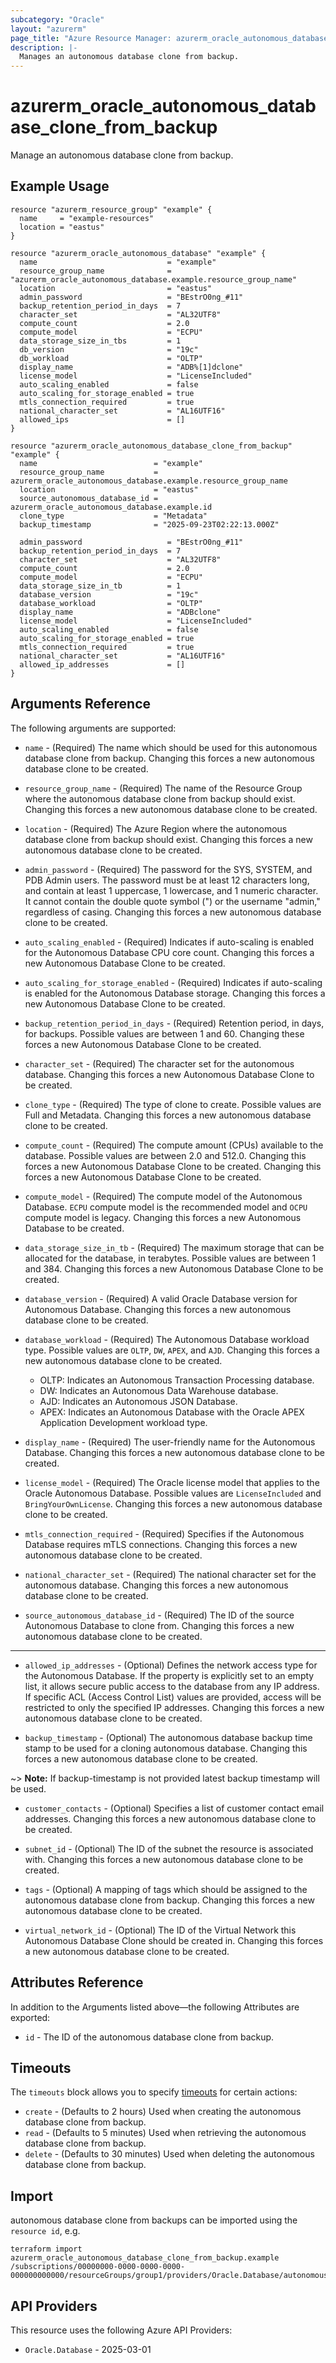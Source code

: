 ```yaml
---
subcategory: "Oracle"
layout: "azurerm"
page_title: "Azure Resource Manager: azurerm_oracle_autonomous_database_clone_from_backup"
description: |-
  Manages an autonomous database clone from backup.
---
```


# azurerm_oracle_autonomous_database_clone_from_backup

Manage an autonomous database clone from backup.

## Example Usage

```hcl
resource "azurerm_resource_group" "example" {
  name     = "example-resources"
  location = "eastus"
}

resource "azurerm_oracle_autonomous_database" "example" {
  name                             = "example"
  resource_group_name              = "azurerm_oracle_autonomous_database.example.resource_group_name"
  location                         = "eastus"
  admin_password                   = "BEstrO0ng_#11"
  backup_retention_period_in_days  = 7
  character_set                    = "AL32UTF8"
  compute_count                    = 2.0
  compute_model                    = "ECPU"
  data_storage_size_in_tbs         = 1
  db_version                       = "19c"
  db_workload                      = "OLTP"
  display_name                     = "ADB%[1]dclone"
  license_model                    = "LicenseIncluded"
  auto_scaling_enabled             = false
  auto_scaling_for_storage_enabled = true
  mtls_connection_required         = true
  national_character_set           = "AL16UTF16"
  allowed_ips                      = []
}

resource "azurerm_oracle_autonomous_database_clone_from_backup" "example" {
  name                          = "example"
  resource_group_name           = azurerm_oracle_autonomous_database.example.resource_group_name
  location                      = "eastus"
  source_autonomous_database_id = azurerm_oracle_autonomous_database.example.id
  clone_type                    = "Metadata"
  backup_timestamp              = "2025-09-23T02:22:13.000Z"

  admin_password                   = "BEstrO0ng_#11"
  backup_retention_period_in_days  = 7
  character_set                    = "AL32UTF8"
  compute_count                    = 2.0
  compute_model                    = "ECPU"
  data_storage_size_in_tb          = 1
  database_version                 = "19c"
  database_workload                = "OLTP"
  display_name                     = "ADBclone"
  license_model                    = "LicenseIncluded"
  auto_scaling_enabled             = false
  auto_scaling_for_storage_enabled = true
  mtls_connection_required         = true
  national_character_set           = "AL16UTF16"
  allowed_ip_addresses             = []
}
```

## Arguments Reference

The following arguments are supported:

* `name` - (Required) The name which should be used for this autonomous database clone from backup. Changing this forces a new autonomous database clone  to be created.

* `resource_group_name` - (Required) The name of the Resource Group where the autonomous database clone from backup should exist. Changing this forces a new autonomous database clone  to be created.

* `location` - (Required) The Azure Region where the autonomous database clone from backup should exist. Changing this forces a new autonomous database clone  to be created.

* `admin_password` - (Required) The password for the SYS, SYSTEM, and PDB Admin users. The password must be at least 12 characters long, and contain at least 1 uppercase, 1 lowercase, and 1 numeric character. It cannot contain the double quote symbol (") or the username "admin," regardless of casing.  Changing this forces a new autonomous database clone  to be created.

* `auto_scaling_enabled` - (Required) Indicates if auto-scaling is enabled for the Autonomous Database CPU core count. Changing this forces a new Autonomous Database Clone to be created.

* `auto_scaling_for_storage_enabled` - (Required) Indicates if auto-scaling is enabled for the Autonomous Database storage. Changing this forces a new Autonomous Database Clone to be created.

* `backup_retention_period_in_days` - (Required) Retention period, in days, for backups. Possible values are between 1 and 60. Changing these forces a new Autonomous Database Clone to be created.

* `character_set` - (Required) The character set for the autonomous database. Changing this forces a new Autonomous Database Clone to be created.

* `clone_type` - (Required) The type of clone to create. Possible values are Full and Metadata. Changing this forces a new autonomous database clone  to be created.

* `compute_count` - (Required) The compute amount (CPUs) available to the database. Possible values are between 2.0 and 512.0. Changing this forces a new Autonomous Database Clone to be created. Changing this forces a new Autonomous Database Clone to be created.

* `compute_model` - (Required) The compute model of the Autonomous Database. `ECPU` compute model is the recommended model and `OCPU` compute model is legacy. Changing this forces a new Autonomous Database to be created.

* `data_storage_size_in_tb` - (Required) The maximum storage that can be allocated for the database, in terabytes. Possible values are between 1 and 384. Changing this forces a new Autonomous Database Clone to be created.

* `database_version` - (Required) A valid Oracle Database version for Autonomous Database. Changing this forces a new autonomous database clone  to be created.

* `database_workload` - (Required) The Autonomous Database workload type. Possible values are `OLTP`, `DW`, `APEX`, and `AJD`. Changing this forces a new autonomous database clone  to be created.

    * OLTP: Indicates an Autonomous Transaction Processing database. 
    * DW: Indicates an Autonomous Data Warehouse database. 
    * AJD: Indicates an Autonomous JSON Database. 
    * APEX: Indicates an Autonomous Database with the Oracle APEX Application Development workload type.

* `display_name` - (Required) The user-friendly name for the Autonomous Database. Changing this forces a new autonomous database clone  to be created.

* `license_model` - (Required) The Oracle license model that applies to the Oracle Autonomous Database. Possible values are `LicenseIncluded` and `BringYourOwnLicense`. Changing this forces a new autonomous database clone  to be created.

* `mtls_connection_required` - (Required) Specifies if the Autonomous Database requires mTLS connections. Changing this forces a new autonomous database clone  to be created.

* `national_character_set` - (Required) The national character set for the autonomous database. Changing this forces a new autonomous database clone  to be created.

* `source_autonomous_database_id` - (Required) The ID of the source Autonomous Database to clone from. Changing this forces a new autonomous database clone  to be created.

---

* `allowed_ip_addresses` - (Optional) Defines the network access type for the Autonomous Database. If the property is explicitly set to an empty list, it allows secure public access to the database from any IP address. If specific ACL (Access Control List) values are provided, access will be restricted to only the specified IP addresses. Changing this forces a new autonomous database clone  to be created.

* `backup_timestamp` - (Optional) The autonomous database backup time stamp to be used for a cloning autonomous database. Changing this forces a new autonomous database clone  to be created.

~> **Note:** If backup-timestamp is not provided latest backup timestamp will be used.

* `customer_contacts` - (Optional) Specifies a list of customer contact email addresses. Changing this forces a new autonomous database clone  to be created.

* `subnet_id` - (Optional) The ID of the subnet the resource is associated with. Changing this forces a new autonomous database clone  to be created.

* `tags` - (Optional) A mapping of tags which should be assigned to the autonomous database clone from backup. Changing this forces a new autonomous database clone  to be created.

* `virtual_network_id` - (Optional) The ID of the Virtual Network this Autonomous Database Clone should be created in. Changing this forces a new autonomous database clone  to be created.

## Attributes Reference

In addition to the Arguments listed above—the following Attributes are exported: 

* `id` - The ID of the autonomous database clone from backup.

## Timeouts

The `timeouts` block allows you to specify [timeouts](https://developer.hashicorp.com/terraform/language/resources/configure#define-operation-timeouts) for certain actions:

* `create` - (Defaults to 2 hours) Used when creating the autonomous database clone from backup.
* `read` - (Defaults to 5 minutes) Used when retrieving the autonomous database clone from backup.
* `delete` - (Defaults to 30 minutes) Used when deleting the autonomous database clone from backup.

## Import

autonomous database clone from backups can be imported using the `resource id`, e.g.

```shell
terraform import azurerm_oracle_autonomous_database_clone_from_backup.example /subscriptions/00000000-0000-0000-0000-000000000000/resourceGroups/group1/providers/Oracle.Database/autonomousDatabases/example
```

## API Providers
<!-- This section is generated, changes will be overwritten -->
This resource uses the following Azure API Providers:

* `Oracle.Database` - 2025-03-01
